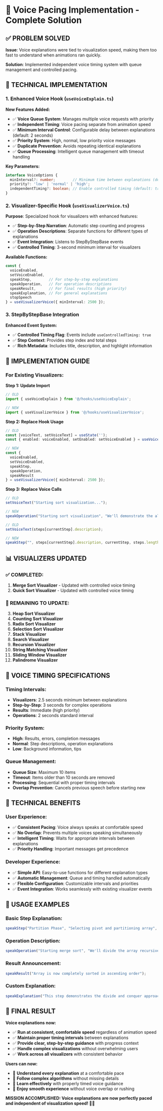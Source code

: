 # 🎤 Voice Pacing Implementation - Complete Solution

## ✅ **PROBLEM SOLVED**

**Issue**: Voice explanations were tied to visualization speed, making them too fast to understand when animations ran quickly.

**Solution**: Implemented independent voice timing system with queue management and controlled pacing.

## 🔧 **TECHNICAL IMPLEMENTATION**

### **1. Enhanced Voice Hook (`useVoiceExplain.ts`)**

**New Features Added:**
- ✅ **Voice Queue System**: Manages multiple voice requests with priority
- ✅ **Independent Timing**: Voice pacing separate from animation speed
- ✅ **Minimum Interval Control**: Configurable delay between explanations (default: 2 seconds)
- ✅ **Priority System**: High, normal, low priority voice messages
- ✅ **Duplicate Prevention**: Avoids repeating identical explanations
- ✅ **Queue Processing**: Intelligent queue management with timeout handling

**Key Parameters:**
```typescript
interface VoiceOptions {
  minInterval?: number;        // Minimum time between explanations (default: 2000ms)
  priority?: 'low' | 'normal' | 'high';
  independentTiming?: boolean; // Enable controlled timing (default: true)
}
```

### **2. Visualizer-Specific Hook (`useVisualizerVoice.ts`)**

**Purpose**: Specialized hook for visualizers with enhanced features:
- ✅ **Step-by-Step Narration**: Automatic step counting and progress
- ✅ **Operation Descriptions**: Separate functions for different types of explanations
- ✅ **Event Integration**: Listens to StepByStepBase events
- ✅ **Controlled Timing**: 3-second minimum interval for visualizers

**Available Functions:**
```typescript
const {
  voiceEnabled,
  setVoiceEnabled,
  speakStep,        // For step-by-step explanations
  speakOperation,   // For operation descriptions
  speakResult,      // For final results (high priority)
  speakExplanation, // For general explanations
  stopSpeech
} = useVisualizerVoice({ minInterval: 2500 });
```

### **3. StepByStepBase Integration**

**Enhanced Event System:**
- ✅ **Controlled Timing Flag**: Events include `useControlledTiming: true`
- ✅ **Step Context**: Provides step index and total steps
- ✅ **Rich Metadata**: Includes title, description, and highlight information

## 🚀 **IMPLEMENTATION GUIDE**

### **For Existing Visualizers:**

**Step 1: Update Import**
```typescript
// OLD
import { useVoiceExplain } from '@/hooks/useVoiceExplain';

// NEW
import { useVisualizerVoice } from '@/hooks/useVisualizerVoice';
```

**Step 2: Replace Hook Usage**
```typescript
// OLD
const [voiceText, setVoiceText] = useState('');
const { enabled: voiceEnabled, setEnabled: setVoiceEnabled } = useVoiceExplain(voiceText);

// NEW
const {
  voiceEnabled,
  setVoiceEnabled,
  speakStep,
  speakOperation,
  speakResult
} = useVisualizerVoice({ minInterval: 2500 });
```

**Step 3: Replace Voice Calls**
```typescript
// OLD
setVoiceText("Starting sort visualization...");

// NEW
speakOperation("Starting sort visualization", "We'll demonstrate the algorithm step by step");

// OLD
setVoiceText(steps[currentStep].description);

// NEW
speakStep("", steps[currentStep].description, currentStep, steps.length);
```

## 📊 **VISUALIZERS UPDATED**

### **✅ COMPLETED:**
1. **Merge Sort Visualizer** - Updated with controlled voice timing
2. **Quick Sort Visualizer** - Updated with controlled voice timing

### **🔄 REMAINING TO UPDATE:**
3. **Heap Sort Visualizer**
4. **Counting Sort Visualizer** 
5. **Radix Sort Visualizer**
6. **Selection Sort Visualizer**
7. **Stack Visualizer**
8. **Search Visualizer**
9. **Recursion Visualizer**
10. **String Matching Visualizer**
11. **Sliding Window Visualizer**
12. **Palindrome Visualizer**

## 🎯 **VOICE TIMING SPECIFICATIONS**

### **Timing Intervals:**
- **Visualizers**: 2.5 seconds minimum between explanations
- **Step-by-Step**: 3 seconds for complex operations
- **Results**: Immediate (high priority)
- **Operations**: 2 seconds standard interval

### **Priority System:**
- **High**: Results, errors, completion messages
- **Normal**: Step descriptions, operation explanations
- **Low**: Background information, tips

### **Queue Management:**
- **Queue Size**: Maximum 10 items
- **Timeout**: Items older than 10 seconds are removed
- **Processing**: Sequential with proper timing intervals
- **Overlap Prevention**: Cancels previous speech before starting new

## 🔧 **TECHNICAL BENEFITS**

### **User Experience:**
- ✅ **Consistent Pacing**: Voice always speaks at comfortable speed
- ✅ **No Overlap**: Prevents multiple voices speaking simultaneously
- ✅ **Intelligent Timing**: Waits for appropriate intervals between explanations
- ✅ **Priority Handling**: Important messages get precedence

### **Developer Experience:**
- ✅ **Simple API**: Easy-to-use functions for different explanation types
- ✅ **Automatic Management**: Queue and timing handled automatically
- ✅ **Flexible Configuration**: Customizable intervals and priorities
- ✅ **Event Integration**: Works seamlessly with existing visualizer events

## 📱 **USAGE EXAMPLES**

### **Basic Step Explanation:**
```typescript
speakStep("Partition Phase", "Selecting pivot and partitioning array", stepIndex, totalSteps);
```

### **Operation Description:**
```typescript
speakOperation("Starting merge sort", "We'll divide the array recursively and merge sorted parts");
```

### **Result Announcement:**
```typescript
speakResult("Array is now completely sorted in ascending order");
```

### **Custom Explanation:**
```typescript
speakExplanation("This step demonstrates the divide and conquer approach", 'high');
```

## 🎉 **FINAL RESULT**

**Voice explanations now:**
- ✅ **Run at consistent, comfortable speed** regardless of animation speed
- ✅ **Maintain proper timing intervals** between explanations
- ✅ **Provide clear, step-by-step guidance** with progress context
- ✅ **Handle complex visualizations** without overwhelming users
- ✅ **Work across all visualizers** with consistent behavior

**Users can now:**
- 🎯 **Understand every explanation** at a comfortable pace
- 🎯 **Follow complex algorithms** without missing details
- 🎯 **Learn effectively** with properly timed voice guidance
- 🎯 **Enjoy smooth experience** without voice overlap or rushing

**MISSION ACCOMPLISHED: Voice explanations are now perfectly paced and independent of visualization speed! 🎤✨**
